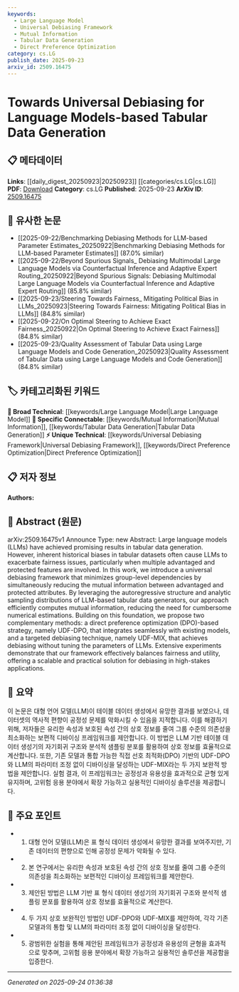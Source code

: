 ```yaml
---
keywords:
  - Large Language Model
  - Universal Debiasing Framework
  - Mutual Information
  - Tabular Data Generation
  - Direct Preference Optimization
category: cs.LG
publish_date: 2025-09-23
arxiv_id: 2509.16475
---
```


<!-- KEYWORD_LINKING_METADATA:
{
  "processed_timestamp": "2025-09-24T01:36:38.919817",
  "vocabulary_version": "1.0",
  "selected_keywords": [
    "Large Language Model",
    "Universal Debiasing Framework",
    "Mutual Information",
    "Tabular Data Generation",
    "Direct Preference Optimization"
  ],
  "rejected_keywords": [],
  "similarity_scores": {
    "Large Language Model": 0.85,
    "Universal Debiasing Framework": 0.78,
    "Mutual Information": 0.72,
    "Tabular Data Generation": 0.7,
    "Direct Preference Optimization": 0.74
  },
  "extraction_method": "AI_prompt_based",
  "budget_applied": true,
  "candidates_json": {
    "candidates": [
      {
        "surface": "Large language models",
        "canonical": "Large Language Model",
        "aliases": [
          "LLM",
          "large-scale language models"
        ],
        "category": "broad_technical",
        "rationale": "Connects to a wide range of research in NLP and AI, facilitating integration with existing literature.",
        "novelty_score": 0.3,
        "connectivity_score": 0.9,
        "specificity_score": 0.6,
        "link_intent_score": 0.85
      },
      {
        "surface": "Universal debiasing framework",
        "canonical": "Universal Debiasing Framework",
        "aliases": [
          "UDF"
        ],
        "category": "unique_technical",
        "rationale": "Introduces a novel approach to debiasing, relevant for fairness in AI applications.",
        "novelty_score": 0.75,
        "connectivity_score": 0.65,
        "specificity_score": 0.8,
        "link_intent_score": 0.78
      },
      {
        "surface": "Mutual information",
        "canonical": "Mutual Information",
        "aliases": [
          "MI"
        ],
        "category": "specific_connectable",
        "rationale": "A key statistical concept that underpins the debiasing methodology, linking to information theory.",
        "novelty_score": 0.4,
        "connectivity_score": 0.7,
        "specificity_score": 0.75,
        "link_intent_score": 0.72
      },
      {
        "surface": "Tabular data generation",
        "canonical": "Tabular Data Generation",
        "aliases": [
          "table data synthesis"
        ],
        "category": "specific_connectable",
        "rationale": "Focuses on a specific application of LLMs, relevant for data science and AI.",
        "novelty_score": 0.55,
        "connectivity_score": 0.68,
        "specificity_score": 0.78,
        "link_intent_score": 0.7
      },
      {
        "surface": "Direct preference optimization",
        "canonical": "Direct Preference Optimization",
        "aliases": [
          "DPO"
        ],
        "category": "unique_technical",
        "rationale": "Represents a specialized method within the framework, crucial for understanding the proposed solution.",
        "novelty_score": 0.65,
        "connectivity_score": 0.6,
        "specificity_score": 0.82,
        "link_intent_score": 0.74
      }
    ],
    "ban_list_suggestions": [
      "fairness issues",
      "high-stakes applications"
    ]
  },
  "decisions": [
    {
      "candidate_surface": "Large language models",
      "resolved_canonical": "Large Language Model",
      "decision": "linked",
      "scores": {
        "novelty": 0.3,
        "connectivity": 0.9,
        "specificity": 0.6,
        "link_intent": 0.85
      }
    },
    {
      "candidate_surface": "Universal debiasing framework",
      "resolved_canonical": "Universal Debiasing Framework",
      "decision": "linked",
      "scores": {
        "novelty": 0.75,
        "connectivity": 0.65,
        "specificity": 0.8,
        "link_intent": 0.78
      }
    },
    {
      "candidate_surface": "Mutual information",
      "resolved_canonical": "Mutual Information",
      "decision": "linked",
      "scores": {
        "novelty": 0.4,
        "connectivity": 0.7,
        "specificity": 0.75,
        "link_intent": 0.72
      }
    },
    {
      "candidate_surface": "Tabular data generation",
      "resolved_canonical": "Tabular Data Generation",
      "decision": "linked",
      "scores": {
        "novelty": 0.55,
        "connectivity": 0.68,
        "specificity": 0.78,
        "link_intent": 0.7
      }
    },
    {
      "candidate_surface": "Direct preference optimization",
      "resolved_canonical": "Direct Preference Optimization",
      "decision": "linked",
      "scores": {
        "novelty": 0.65,
        "connectivity": 0.6,
        "specificity": 0.82,
        "link_intent": 0.74
      }
    }
  ]
}
-->

# Towards Universal Debiasing for Language Models-based Tabular Data Generation

## 📋 메타데이터

**Links**: [[daily_digest_20250923|20250923]] [[categories/cs.LG|cs.LG]]
**PDF**: [Download](https://arxiv.org/pdf/2509.16475.pdf)
**Category**: cs.LG
**Published**: 2025-09-23
**ArXiv ID**: [2509.16475](https://arxiv.org/abs/2509.16475)

## 🔗 유사한 논문
- [[2025-09-22/Benchmarking Debiasing Methods for LLM-based Parameter Estimates_20250922|Benchmarking Debiasing Methods for LLM-based Parameter Estimates]] (87.0% similar)
- [[2025-09-22/Beyond Spurious Signals_ Debiasing Multimodal Large Language Models via Counterfactual Inference and Adaptive Expert Routing_20250922|Beyond Spurious Signals: Debiasing Multimodal Large Language Models via Counterfactual Inference and Adaptive Expert Routing]] (85.8% similar)
- [[2025-09-23/Steering Towards Fairness_ Mitigating Political Bias in LLMs_20250923|Steering Towards Fairness: Mitigating Political Bias in LLMs]] (84.8% similar)
- [[2025-09-22/On Optimal Steering to Achieve Exact Fairness_20250922|On Optimal Steering to Achieve Exact Fairness]] (84.8% similar)
- [[2025-09-23/Quality Assessment of Tabular Data using Large Language Models and Code Generation_20250923|Quality Assessment of Tabular Data using Large Language Models and Code Generation]] (84.8% similar)

## 🏷️ 카테고리화된 키워드
**🧠 Broad Technical**: [[keywords/Large Language Model|Large Language Model]]
**🔗 Specific Connectable**: [[keywords/Mutual Information|Mutual Information]], [[keywords/Tabular Data Generation|Tabular Data Generation]]
**⚡ Unique Technical**: [[keywords/Universal Debiasing Framework|Universal Debiasing Framework]], [[keywords/Direct Preference Optimization|Direct Preference Optimization]]

## 📋 저자 정보

**Authors:** 

## 📄 Abstract (원문)

arXiv:2509.16475v1 Announce Type: new 
Abstract: Large language models (LLMs) have achieved promising results in tabular data generation. However, inherent historical biases in tabular datasets often cause LLMs to exacerbate fairness issues, particularly when multiple advantaged and protected features are involved. In this work, we introduce a universal debiasing framework that minimizes group-level dependencies by simultaneously reducing the mutual information between advantaged and protected attributes. By leveraging the autoregressive structure and analytic sampling distributions of LLM-based tabular data generators, our approach efficiently computes mutual information, reducing the need for cumbersome numerical estimations. Building on this foundation, we propose two complementary methods: a direct preference optimization (DPO)-based strategy, namely UDF-DPO, that integrates seamlessly with existing models, and a targeted debiasing technique, namely UDF-MIX, that achieves debiasing without tuning the parameters of LLMs. Extensive experiments demonstrate that our framework effectively balances fairness and utility, offering a scalable and practical solution for debiasing in high-stakes applications.

## 📝 요약

이 논문은 대형 언어 모델(LLM)이 테이블 데이터 생성에서 유망한 결과를 보였으나, 데이터셋의 역사적 편향이 공정성 문제를 악화시킬 수 있음을 지적합니다. 이를 해결하기 위해, 저자들은 유리한 속성과 보호된 속성 간의 상호 정보를 줄여 그룹 수준의 의존성을 최소화하는 보편적 디바이싱 프레임워크를 제안합니다. 이 방법은 LLM 기반 테이블 데이터 생성기의 자기회귀 구조와 분석적 샘플링 분포를 활용하여 상호 정보를 효율적으로 계산합니다. 또한, 기존 모델과 통합 가능한 직접 선호 최적화(DPO) 기반의 UDF-DPO와 LLM의 파라미터 조정 없이 디바이싱을 달성하는 UDF-MIX라는 두 가지 보완적 방법을 제안합니다. 실험 결과, 이 프레임워크는 공정성과 유용성을 효과적으로 균형 있게 유지하며, 고위험 응용 분야에서 확장 가능하고 실용적인 디바이싱 솔루션을 제공합니다.

## 🎯 주요 포인트

- 1. 대형 언어 모델(LLM)은 표 형식 데이터 생성에서 유망한 결과를 보여주지만, 기존 데이터의 편향으로 인해 공정성 문제가 악화될 수 있다.
- 2. 본 연구에서는 유리한 속성과 보호된 속성 간의 상호 정보를 줄여 그룹 수준의 의존성을 최소화하는 보편적인 디바이싱 프레임워크를 제안한다.
- 3. 제안된 방법은 LLM 기반 표 형식 데이터 생성기의 자기회귀 구조와 분석적 샘플링 분포를 활용하여 상호 정보를 효율적으로 계산한다.
- 4. 두 가지 상호 보완적인 방법인 UDF-DPO와 UDF-MIX를 제안하여, 각각 기존 모델과의 통합 및 LLM의 파라미터 조정 없이 디바이싱을 달성한다.
- 5. 광범위한 실험을 통해 제안된 프레임워크가 공정성과 유용성의 균형을 효과적으로 맞추며, 고위험 응용 분야에서 확장 가능하고 실용적인 솔루션을 제공함을 입증한다.


---

*Generated on 2025-09-24 01:36:38*